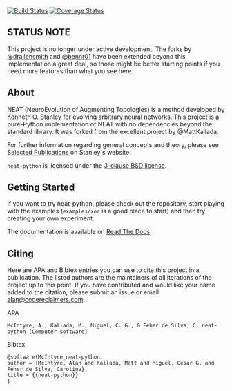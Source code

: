[![Build Status](https://travis-ci.org/CodeReclaimers/neat-python.svg)](https://travis-ci.org/CodeReclaimers/neat-python)
[![Coverage Status](https://coveralls.io/repos/CodeReclaimers/neat-python/badge.svg?branch=master&service=github)](https://coveralls.io/github/CodeReclaimers/neat-python?branch=master)

## STATUS NOTE ##

This project is no longer under active development. The forks by
[@drallensmith](https://github.com/drallensmith/neat-python) and [@bennr01](https://github.com/bennr01/neat-python) have
been extended beyond this implementation a great deal, so those might be better starting points if you need more
features than what you see here.

## About ##

NEAT (NeuroEvolution of Augmenting Topologies) is a method developed by Kenneth O. Stanley for evolving arbitrary neural
networks. This project is a pure-Python implementation of NEAT with no dependencies beyond the standard library. It was
forked from the excellent project by @MattKallada.

For further information regarding general concepts and theory, please see
[Selected Publications](http://www.cs.ucf.edu/~kstanley/#publications) on Stanley's website.

`neat-python` is licensed under the [3-clause BSD license](https://opensource.org/licenses/BSD-3-Clause).

## Getting Started ##

If you want to try neat-python, please check out the repository, start playing with the examples (`examples/xor` is
a good place to start) and then try creating your own experiment.

The documentation is available on [Read The Docs](http://neat-python.readthedocs.io).

## Citing ##

Here are APA and Bibtex entries you can use to cite this project in a publication. The listed authors are the 
maintainers of all iterations of the project up to this point.  If you have contributed and would like your name added 
to the citation, please submit an issue or email alan@codereclaimers.com. 

APA
```
McIntyre, A., Kallada, M., Miguel, C. G., & Feher de Silva, C. neat-python [Computer software]
```

Bibtex
```
@software{McIntyre_neat-python,
author = {McIntyre, Alan and Kallada, Matt and Miguel, Cesar G. and Feher de Silva, Carolina},
title = {{neat-python}}
}
```
